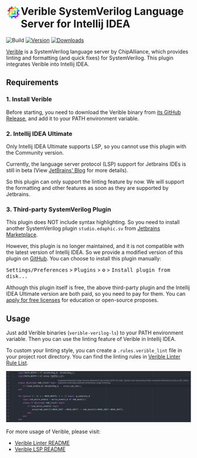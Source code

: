 <div>
<img src="https://raw.githubusercontent.com/zhutmost/intellij-sv-lsp/main/src/main/resources/META-INF/pluginIcon.svg" alt="Logo" align="left" width="40" height="40"/>
<h1 align="left"> Verible SystemVerilog Language Server for Intellij IDEA </h1>
</div>

![Build](https://github.com/zhutmost/intellij-sv-lsp/workflows/Build/badge.svg)
[![Version](https://img.shields.io/jetbrains/plugin/v/com.zhutmost.svlsp.svg)](https://plugins.jetbrains.com/plugin/com.zhutmost.svlsp)
[![Downloads](https://img.shields.io/jetbrains/plugin/d/com.zhutmost.svlsp.svg)](https://plugins.jetbrains.com/plugin/com.zhutmost.svlsp)
<!-- Plugin description -->
[Verible](https://github.com/chipsalliance/verible) is a SystemVerilog language server by ChipAlliance, which provides linting and formatting (and quick fixes) for SystemVerilog. This plugin integrates Verible into Intellij IDEA.

## Requirements

### 1. Install Verible

Before starting, you need to download the Verible binary from [its GitHub Release](https://github.com/chipsalliance/verible/releases), and add it to your PATH environment variable.

### 2. Intellij IDEA Ultimate

Only Intellij IDEA Ultimate supports LSP, so you cannot use this plugin with the Community version.

Currently, the language server protocol (LSP) support for Jetbrains IDEs is still in beta (View [JetBrains' Blog](https://blog.jetbrains.com/platform/2023/07/lsp-for-plugin-developers/) for more details).

So this plugin can only support the linting feature by now. We will support the formatting and other features as soon as they are supported by Jetbrains.

### 3. Third-party SystemVerilog Plugin

This plugin does NOT include syntax highlighting. So you need to install another SystemVerilog plugin
`studio.edaphic.sv` from [Jetbrains Marketplace](https://plugins.jetbrains.com/plugin/10695-systemverilog).

However, this plugin is no longer maintained, and it is not compatible with the latest version of Intellij IDEA.
So we provide a modified version of this plugin on [GitHub](https://github.com/zhutmost/intellij-sv-lsp/releases/download/v0.0.1/SystemVerilog.zip). You can choose to install this plugin manually:

<kbd>Settings/Preferences</kbd> > <kbd>Plugins</kbd> > <kbd>⚙️</kbd> > <kbd>Install plugin from disk...</kbd>

Although this plugin itself is free, the above third-party plugin and the Intellij IDEA Ultimate version are both paid, so you need to pay for them. You can [apply for free licenses](https://www.jetbrains.com/community/education/#students) for education or open-source proposes.

## Usage

Just add Verible binaries (`verible-verilog-ls`) to your PATH environment variable. Then you can use the linting feature of Verible in Intellij IDEA.

To custom your linting style, you can create a `.rules.verible_lint` file in your project root directory. You can find the linting rules in [Verible Linter Rule List](https://chipsalliance.github.io/verible/verilog_lint.html).

![verible linting demo](https://raw.githubusercontent.com/zhutmost/intellij-sv-lsp/main/img/demo.jpg)

For more usage of Verible, please visit:
- [Verible Linter README](https://github.com/chipsalliance/verible/tree/master/verilog/tools/lint)
- [Verible LSP README](https://github.com/chipsalliance/verible/tree/master/verilog/tools/ls)

<!-- Plugin description end -->
